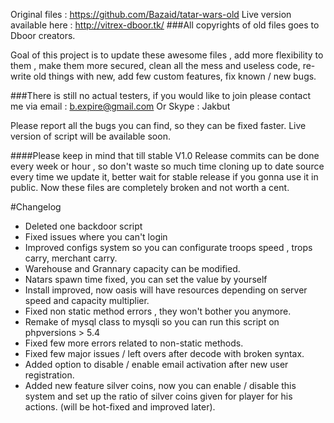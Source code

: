 Original files : https://github.com/Bazaid/tatar-wars-old
Live version available here : http://vitrex-dboor.tk/
###All copyrights of old files goes to Dboor creators.

Goal of this project is to update these awesome files , add more flexibility to them , make them more secured, clean all the mess and useless code, re-write old things with new, add few custom features, fix known / new bugs.

###There is still no actual testers, if you would like to join please contact me via email : b.expire@gmail.com Or Skype : Jakbut

Please report all the bugs you can find, so they can be fixed faster. 
Live version of script will be available soon.

####Please keep in mind that till stable V1.0 Release commits can be done every week or hour , so don't waste so much time cloning up to date source every time we update it, better wait for stable release if you gonna use it in public. Now these files are completely broken and not worth a cent.

#Changelog
- Deleted one backdoor script
- Fixed issues where you can't login
- Improved configs system so you can configurate troops speed ,  trops carry, merchant carry.
- Warehouse and Grannary capacity can be modified.
- Natars spawn time fixed, you can set the value by yourself
- Install improved, now oasis will have resources depending on server speed and capacity multiplier.
- Fixed non static method errors , they won't bother you anymore.
- Remake of mysql class to mysqli so you can run this script on phpversions > 5.4
- Fixed few more errors related to non-static methods.
- Fixed few major issues / left overs after decode with broken syntax.
- Added option to disable / enable email activation after new user registration.
- Added new feature silver coins, now you can enable / disable this system and set up the ratio of silver coins given for player for his actions. (will be hot-fixed and improved later).
